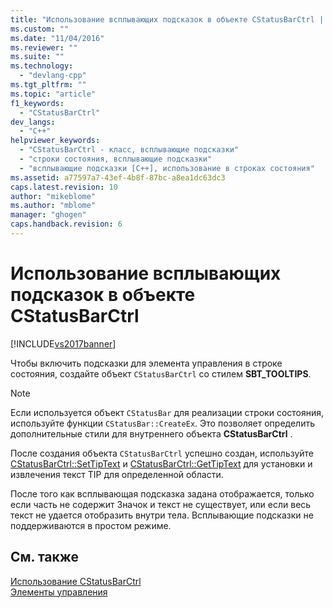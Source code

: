 ```yaml
---
title: "Использование всплывающих подсказок в объекте CStatusBarCtrl | Microsoft Docs"
ms.custom: ""
ms.date: "11/04/2016"
ms.reviewer: ""
ms.suite: ""
ms.technology: 
  - "devlang-cpp"
ms.tgt_pltfrm: ""
ms.topic: "article"
f1_keywords: 
  - "CStatusBarCtrl"
dev_langs: 
  - "C++"
helpviewer_keywords: 
  - "CStatusBarCtrl - класс, всплывающие подсказки"
  - "строки состояния, всплывающие подсказки"
  - "всплывающие подсказки [C++], использование в строках состояния"
ms.assetid: a77597a7-43ef-4b8f-87bc-a8ea1dc63dc3
caps.latest.revision: 10
author: "mikeblome"
ms.author: "mblome"
manager: "ghogen"
caps.handback.revision: 6
---
```

# Использование всплывающих подсказок в объекте CStatusBarCtrl
[!INCLUDE[vs2017banner](../assembler/inline/includes/vs2017banner.md)]

Чтобы включить подсказки для элемента управления в строке состояния, создайте объект `CStatusBarCtrl` со стилем **SBT\_TOOLTIPS**.  
  
> [!NOTE]
>  Если используется объект `CStatusBar` для реализации строки состояния, используйте функции `CStatusBar::CreateEx`.  Это позволяет определить дополнительные стили для внутреннего объекта **CStatusBarCtrl** .  
  
 После создания объекта `CStatusBarCtrl` успешно создан, используйте [CStatusBarCtrl::SetTipText](../Topic/CStatusBarCtrl::SetTipText.md) и [CStatusBarCtrl::GetTipText](../Topic/CStatusBarCtrl::GetTipText.md) для установки и извлечения текст TIP для определенной области.  
  
 После того как всплывающая подсказка задана отображается, только если часть не содержит Значок и текст не существует, или если весь текст не удается отобразить внутри тела.  Всплывающие подсказки не поддерживаются в простом режиме.  
  
## См. также  
 [Использование CStatusBarCtrl](../mfc/using-cstatusbarctrl.md)   
 [Элементы управления](../mfc/controls-mfc.md)